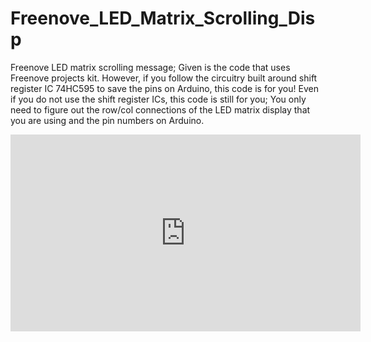 # Freenove_LED_Matrix_Scrolling_Disp
Freenove LED matrix scrolling message; Given is the code that uses Freenove projects kit. However, if you follow the circuitry built around shift register IC 74HC595 to save the pins on Arduino, this code is for you!
Even if you do not use the shift register ICs, this code is still for you; You only need to figure out the row/col connections of the LED matrix display that you are using and the pin numbers on Arduino.



<iframe width="560" height="315" src="https://www.youtube.com/embed/NTRlhVGyMZo" title="YouTube video player" frameborder="0" allow="accelerometer; autoplay; clipboard-write; encrypted-media; gyroscope; picture-in-picture; web-share" allowfullscreen></iframe>
